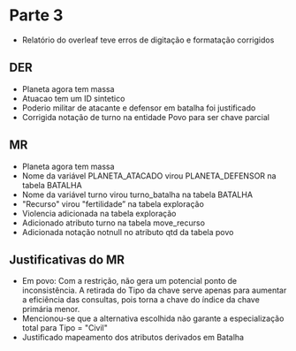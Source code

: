 # Parte 3
- Relatório do overleaf teve erros de digitação e formatação corrigidos
## DER
- Planeta agora tem massa
- Atuacao tem um ID sintetico
- Poderio militar de atacante e defensor em batalha foi justificado
- Corrigida notação de turno na entidade Povo para ser chave parcial

## MR 
- Planeta agora tem massa
- Nome da variável PLANETA_ATACADO virou PLANETA_DEFENSOR na tabela BATALHA
- Nome da variável turno virou turno_batalha na tabela BATALHA
- "Recurso" virou "fertilidade” na tabela exploração
- Violencia adicionada na tabela exploração
- Adicionado atributo turno na tabela move_recurso
- Adicionada notação notnull no atributo qtd da tabela povo 


## Justificativas do MR
- Em povo: Com a restrição, não gera um potencial ponto de inconsistência. A retirada do Tipo da chave serve apenas para aumentar a eficiência das consultas, pois torna a chave do índice da chave primária menor.
- Mencionou-se que a alternativa escolhida não garante a especialização total para Tipo = "Civil"
- Justificado mapeamento dos atributos derivados em Batalha